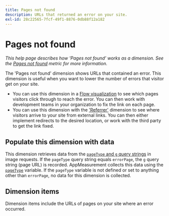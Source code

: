 ```yaml
---
title: Pages not found
description: URLs that returned an error on your site.
exl-id: 28c22565-7fcf-49f1-8876-0db88f12a182
---
```

# Pages not found

*This help page describes how 'Pages not found' works as a dimension. See the [Pages not found](../metrics/pages-not-found.md) metric for more information.*

The 'Pages not found' dimension shows URLs that contained an error. This dimension is useful when you want to lower the number of errors that visitor get on your site.

* You can use this dimension in a [Flow visualization](/help/analyze/analysis-workspace/visualizations/c-flow/flow.md) to see which pages visitors click through to reach the error. You can then work with development teams in your organization to fix the link on each page.
* You can use this dimension with the ['Referrer'](referrer.md) dimension to see where visitors arrive to your site from external links. You can then either implement redirects to the desired location, or work with the third party to get the link fixed.

## Populate this dimension with data

This dimension retrieves data from the [`pageType` and `g` query strings](/help/implement/validate/query-parameters.md) in image requests. If the `pageType` query string equals `errorPage`, the `g` query string (page URL) is recorded. AppMeasurement collects this data using the [`pageType`](/help/implement/vars/page-vars/pagetype.md) variable. If the `pageType` variable is not defined or set to anything other than `errorPage`, no data for this dimension is collected.

## Dimension items

Dimension items include the URLs of pages on your site where an error occurred.
